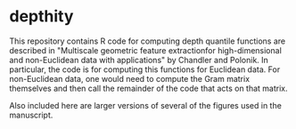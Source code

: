 # depthity
This repository contains R code for computing depth quantile functions are described in "Multiscale geometric feature extractionfor high-dimensional and non-Euclidean data with applications" by Chandler and Polonik.  In particular, the code is for computing this functions for Euclidean data.  For non-Euclidean data, one would need to compute the Gram matrix themselves and then call the remainder of the code that acts on that matrix.  

Also included here are larger versions of several of the figures used in the manuscript. 
